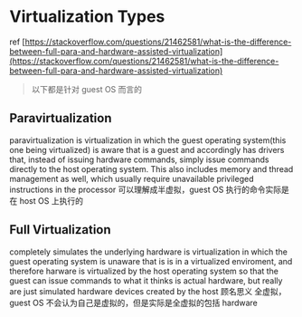 # Virtualization Types

ref
[https://stackoverflow.com/questions/21462581/what-is-the-difference-between-full-para-and-hardware-assisted-virtualization](https://stackoverflow.com/questions/21462581/what-is-the-difference-between-full-para-and-hardware-assisted-virtualization)

> 以下都是针对 guest OS 而言的

## Paravirtualization
paravirtualization is virtualization in which the guest operating system(this  one being virtualized) is aware that is a guest and accordingly has drivers that, instead of issuing hardware commands, simply issue commands directly to the host operating system. This also includes memory and thread management as well, which usually require unavailable privileged instructions in the processor
可以理解成半虚拟，guest OS 执行的命令实际是在 host OS 上执行的
## Full Virtualization
completely simulates the underlying hardware
is virtualization in which the guest operating system is unaware that is is in a virtualized enviroment, and therefore harware is virtualized by the host operating system so that the guest can issue commands to what it thinks is actual hardware, but really are just simulated hardware devices created by the host
顾名思义 全虚拟，guest OS 不会认为自己是虚拟的，但是实际是全虚拟的包括 hardware

